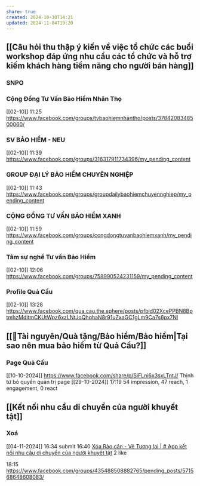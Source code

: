 ```yaml
---
share: true
created: 2024-10-30T14:21
updated: 2024-11-04T19:20
---
```

## [[Câu hỏi thu thập ý kiến về việc tổ chức các buổi workshop đáp ứng nhu cầu các tổ chức và hỗ trợ kiếm khách hàng tiềm năng cho người bán hàng]]
### SNPO
### Cộng Đồng Tư Vấn Bảo Hiểm Nhân Thọ
[[02-10]] 11:25 https://www.facebook.com/groups/tvbaohiemnhantho/posts/3784208348500060/

### SV BẢO HIỂM - NEU
[[02-10]] 11:39 https://www.facebook.com/groups/316317911734396/my_pending_content

### GROUP ĐẠI LÝ BẢO HIỂM CHUYÊN NGHIỆP
[[02-10]] 11:43 https://www.facebook.com/groups/groupdailybaohiemchuyennghiep/my_pending_content

### CỘNG ĐỒNG TƯ VẤN BẢO HIỂM XANH
[[02-10]] 11:59 https://www.facebook.com/groups/congdongtuvanbaohiemxanh/my_pending_content

### Tâm sự nghề Tư vấn Bảo Hiểm
[[02-10]] 12:06 https://www.facebook.com/groups/758990524231159/my_pending_content

### Profile Quả Cầu
[[02-10]] 13:28 https://www.facebook.com/qua.cau.the.sphere/posts/pfbid02XcePPBN8BptmhzMditmCKUtWpz6xzLNtJoQhqhaN8r91uZxaGC1gLm9Ca7s6px7Nl

## [[📜Tài nguyên/Quà tặng/Bảo hiểm/Bảo hiểm|Tại sao nên mua bảo hiểm từ Quả Cầu?]]
### Page Quả Cầu
[[10-10-2024]] https://www.facebook.com/share/p/SiFLni6x3sxLTntJ/
Thịnh từ bỏ quyền quản trị page
[[29-10-2024]] 17:19 54 impression, 47 reach, 1 engagement, 0 react

## [[Kết nối nhu cầu di chuyển của người khuyết tật]]
### Xoá
[[04-11-2024]] 16:34 submit
16:40 [Xóa Rào cản - Vẽ Tương lai | # App kết nối nhu cầu di chuyển của người khuyết tật](https://www.facebook.com/groups/kynangvavieclamchonguoikhuyettat/posts/571519068613041/?notif_id=1730713205558732&notif_t=group_post_approved&ref=notif)
2 like


18:15 https://www.facebook.com/groups/435488508882765/pending_posts/571568648608083/